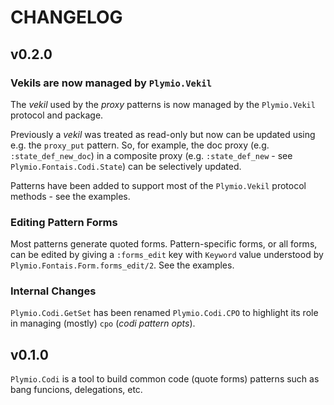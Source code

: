 # CHANGELOG

## v0.2.0

### Vekils are now managed by `Plymio.Vekil`

The *vekil* used by the *proxy* patterns is now managed by the
`Plymio.Vekil` protocol and package.

Previously a *vekil* was treated as read-only but now can be updated
using e.g. the `proxy_put` pattern.  So, for example, the doc proxy
(e.g. `:state_def_new_doc`) in a composite proxy (e.g. `:state_def_new` - see
`Plymio.Fontais.Codi.State`) can be selectively updated.

Patterns have been added to support most of the `Plymio.Vekil` protocol methods - see the
examples.

### Editing Pattern Forms

Most patterns generate quoted forms. Pattern-specific forms, or all forms, can be edited
by giving a `:forms_edit` key with `Keyword` value understood by
`Plymio.Fontais.Form.forms_edit/2`.  See the examples.

### Internal Changes

`Plymio.Codi.GetSet` has been renamed `Plymio.Codi.CPO` to highlight
its role in managing (mostly) `cpo` (*codi pattern opts*).

## v0.1.0

`Plymio.Codi` is a tool to build common code (quote forms) patterns
such as bang funcions, delegations, etc.


